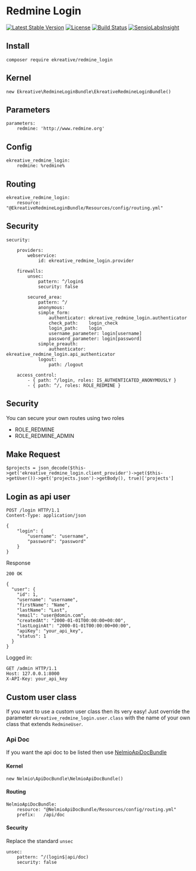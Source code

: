 # Redmine Login

[![Latest Stable Version](https://poser.pugx.org/ekreative/redmine_login/v/stable.png)](https://packagist.org/packages/ekreative/redmine_login)
[![License](https://poser.pugx.org/ekreative/redmine_login/license.png)](https://packagist.org/packages/ekreative/redmine_login)
[![Build Status](https://travis-ci.org/ekreative/redmine-login.svg?branch=master)](https://travis-ci.org/ekreative/redmine-login)
[![SensioLabsInsight](https://insight.sensiolabs.com/projects/b24d231d-e696-44e3-92d5-3e8e5980dc04/mini.png)](https://insight.sensiolabs.com/projects/b24d231d-e696-44e3-92d5-3e8e5980dc04)

## Install

    composer require ekreative/redmine_login
    
## Kernel
    
    new Ekreative\RedmineLoginBundle\EkreativeRedmineLoginBundle()
    
## Parameters

    parameters:
        redmine: 'http://www.redmine.org'
        
## Config

    ekreative_redmine_login:
        redmine: %redmine%
        
## Routing

    ekreative_redmine_login:
        resource: "@EkreativeRedmineLoginBundle/Resources/config/routing.yml"

        
## Security

    security:
    
        providers:
            webservice:
                id: ekreative_redmine_login.provider
    
        firewalls:
            unsec:
                pattern: ^/login$
                security: false
    
            secured_area:
                pattern: ^/
                anonymous:
                simple_form:
                    authenticator: ekreative_redmine_login.authenticator
                    check_path:    login_check
                    login_path:    login
                    username_parameter: login[username]
                    password_parameter: login[password]
                simple_preauth:
                    authenticator: ekreative_redmine_login.api_authenticator
                logout:
                    path: /logout
    
        access_control:
            - { path: ^/login, roles: IS_AUTHENTICATED_ANONYMOUSLY }
            - { path: ^/, roles: ROLE_REDMINE }
            
## Security

You can secure your own routes using two roles

* ROLE_REDMINE
* ROLE_REDMINE_ADMIN

            
## Make Request

    $projects = json_decode($this->get('ekreative_redmine_login.client_provider')->get($this->getUser())->get('projects.json')->getBody(), true)['projects']

## Login as api user
    
    POST /login HTTP/1.1
    Content-Type: application/json
    
    {
        "login": {
            "username": "username",
            "password": "password"
        }
    }

Response

    200 OK
    
    {
      "user": {
        "id": 1,
        "username": "username",
        "firstName": "Name",
        "lastName": "Last",
        "email": "user@domin.com",
        "createdAt": "2000-01-01T00:00:00+00:00",
        "lastLoginAt": "2000-01-01T00:00:00+00:00",
        "apiKey": "your_api_key",
        "status": 1
      }
    }
    
Logged in:

    GET /admin HTTP/1.1
    Host: 127.0.0.1:8000
    X-API-Key: your_api_key

## Custom user class

If you want to use a custom user class then its very easy! Just override the parameter 
`ekreative_redmine_login.user.class` with the name of your own class that extends `RedmineUser`.

### Api Doc

If you want the api doc to be listed then use [NelmioApiDocBundle](https://github.com/nelmio/NelmioApiDocBundle/blob/master/Resources/doc/index.md)

#### Kernel

    new Nelmio\ApiDocBundle\NelmioApiDocBundle()
    
#### Routing
    
    NelmioApiDocBundle:
        resource: "@NelmioApiDocBundle/Resources/config/routing.yml"
        prefix:   /api/doc

#### Security

Replace the standard `unsec`

    unsec:
        pattern: ^/(login$|api/doc)
        security: false
